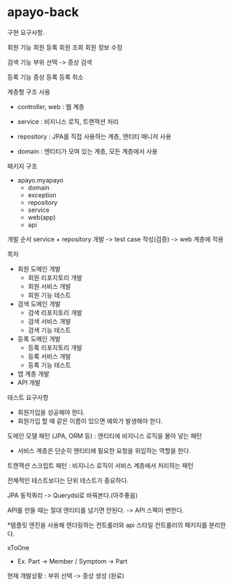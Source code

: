 # apayo-back
구현 요구사항.

회원 기능
	회원 등록
	회원 조회
	회원 정보 수정

검색 기능
	부위 선택 -> 증상 검색
	
등록 기능
	증상 등록 
  	등록 취소


계층형 구조 사용

- controller, web : 웹 계층

- service : 비지니스 로직, 트랜잭션 처리

- repository : JPA를 직접 사용하는 계층, 엔티티 매니저 사용

- domain : 엔티티가 모여 있는 계층, 모든 계층에서 사용



패키지 구조
- apayo.myapayo
	- domain
	- exception
	- repository
	- service
	- web(app)
	- api

개발 순서
service + repository 개발 -> test case 작성(검증) -> web 계층에 적용


목차
- 회원 도메인 개발
	- 회원 리포지토리 개발
	- 회원 서비스 개발
	- 회원 기능 테스트
- 검색 도메인 개발
	- 검색 리포지토리 개발
	- 검색 서비스 개발
	- 검색 기능 테스트
- 등록 도메인 개발
	- 등록 리포지토리 개발
	- 등록 서비스 개발
	- 등록 기능 테스트
- 앱 계층 개발
- API 개발


테스트 요구사항
- 회원가입을 성공해야 한다.
- 회원가입 할 때 같은 이름이 있으면 예외가 발생해야 한다.


도메인 모델 패턴 (JPA, ORM 등)
: 엔티티에 비지니스 로직을 몰아 넣는 패턴

- 서비스 계층은 단순히 엔티티에 필요한 요청을 위임하는 역할을 한다.

트랜잭션 스크립트 패턴
: 비지니스 로직이 서비스 계층에서 처리하는 패턴


전체적인 테스트보다는 단위 테스트가 중요하다.

JPA 동적쿼리
-> Querydsl로 바꿔본다.(아주좋음)

API를 만들 때는 절대 엔티티를 넘기면 안된다.
-> API 스펙이 변한다.

*템플릿 엔진을 사용해 렌더링하는 컨트롤러와 api 스타일 컨트롤러의 패키지를 분리한다.

xToOne
- Ex. Part -> Member / Symptom -> Part


현재 개발상황
 : 부위 선택 -> 증상 생성 (완료)
